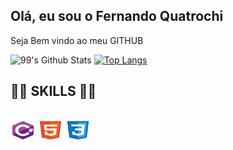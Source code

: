 ## Olá, eu sou o Fernando Quatrochi

Seja Bem vindo ao meu GITHUB

![99's Github Stats](https://github-readme-stats-sigma-five.vercel.app/api?username=FernandinnnQ145&bg_color=30,FF5C01,008000&title_color=fff&text_color=fff)
[![Top Langs](https://github-readme-stats-sigma-five.vercel.app/api/top-langs/?username=FernandinnnQ145&bg_color=2,FF5C01,0000&title_color=fff&text_color=fff)](https://github.com/FernandinnnQ145/github-readme-stats)

 <h2>👨‍💻 SKILLS 👨‍💻</h2>
<div style="display: inline_block"><br>
  <img align="center" alt="Csharp" height="30" width="40" src="https://raw.githubusercontent.com/devicons/devicon/master/icons/csharp/csharp-original.svg">
  <img align="center" alt="HTML" height="30" width="40" src="https://raw.githubusercontent.com/devicons/devicon/master/icons/html5/html5-original.svg">
  <img align="center" alt="CSS" height="30" width="40" src="https://raw.githubusercontent.com/devicons/devicon/master/icons/css3/css3-original.svg"> 

  ##
 
<div>
 
 

